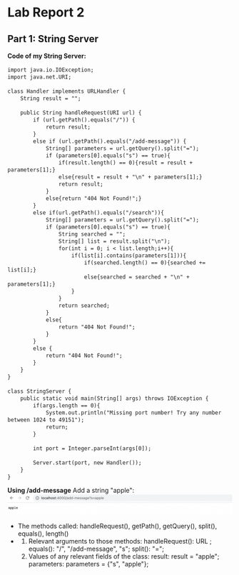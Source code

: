 # Lab Report 2
## Part 1: String Server
**Code of my String Server:**
```
import java.io.IOException;
import java.net.URI;

class Handler implements URLHandler {
    String result = "";

    public String handleRequest(URI url) {
        if (url.getPath().equals("/")) {
            return result;
        } 
        else if (url.getPath().equals("/add-message")) {
            String[] parameters = url.getQuery().split("=");
            if (parameters[0].equals("s") == true){
                if(result.length() == 0){result = result + parameters[1];}
                else{result = result + "\n" + parameters[1];}
                return result;
            }
            else{return "404 Not Found!";}
        } 
        else if(url.getPath().equals("/search")){
            String[] parameters = url.getQuery().split("=");
            if (parameters[0].equals("s") == true){
                String searched = "";
                String[] list = result.split("\n");
                for(int i = 0; i < list.length;i++){
                    if(list[i].contains(parameters[1])){
                        if(searched.length() == 0){searched += list[i];}
                        else{searched = searched + "\n" + parameters[1];}
                    }
                }
                return searched;
            }
            else{
                return "404 Not Found!";
            }
        }
        else {
            return "404 Not Found!";
        }
    }
}

class StringServer {
    public static void main(String[] args) throws IOException {
        if(args.length == 0){
            System.out.println("Missing port number! Try any number between 1024 to 49151");
            return;
        }

        int port = Integer.parseInt(args[0]);

        Server.start(port, new Handler());
    }
}
```
**Using /add-message**
    Add a string "apple":
    ![Image](add1.jpg)
- The methods called: handleRequest(), getPath(), getQuery(), split(), equals(), length()
- 1. Relevant arguments to those methods: handleRequest(): URL ; equals(): "/", "/add-message", "s"; split(): "=";
  2. Values of any relevant fields of the class: result: result = "apple"; parameters: parameters = {"s", "apple"};
